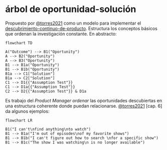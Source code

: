 # árbol de oportunidad-solución

Propuesto por [@torres2021](@torres2021.md) como un modelo para implementar el [descubrimiento-continuo-de-producto](descubrimiento-continuo-de-producto.md). Estructura los conceptos básicos que ordenan la investigación constante. En abstracto:

````mermaid
flowchart TD

A("Outcome") --> B1("Oportunity")
A --> B2("Oportunity")
A --> B3("Oportunity")
B1 --> B1a("Oportunity")
B1 --> B1b("Oportunity")
B1a --> C1["Solution"]
B1a --> C2["Solution"]
C1 --> D1{{"Assumption Test"}}
C1 --> D1a{{"Assumption Test"}}
C2 --> D2{{"Assumption Test"}} & D1a
````

Es trabajo del *Product Manager ordenar* las oportunidades descubiertas en una estructura coherente donde puedan relacionarse. [@torres2021](@torres2021.md) [cap. 6] da algunos ejemplos:

````mermaid
flowchart LR

B1("I can't\nfind anything\nto watch")
B1 --> B1a("I'm out of episodes\nof my favorite shows")
B1 --> B1b("I can't figure out how to search \nfor a specific show")
B1 --> B1c("The show I was watching\n is no longer available")
````
